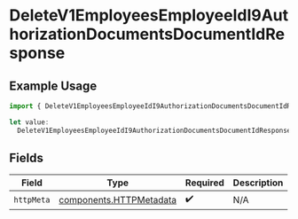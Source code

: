 # DeleteV1EmployeesEmployeeIdI9AuthorizationDocumentsDocumentIdResponse

## Example Usage

```typescript
import { DeleteV1EmployeesEmployeeIdI9AuthorizationDocumentsDocumentIdResponse } from "@gusto/embedded-api/models/operations/deletev1employeesemployeeidi9authorizationdocumentsdocumentid.js";

let value:
  DeleteV1EmployeesEmployeeIdI9AuthorizationDocumentsDocumentIdResponse = {};
```

## Fields

| Field                                                              | Type                                                               | Required                                                           | Description                                                        |
| ------------------------------------------------------------------ | ------------------------------------------------------------------ | ------------------------------------------------------------------ | ------------------------------------------------------------------ |
| `httpMeta`                                                         | [components.HTTPMetadata](../../models/components/httpmetadata.md) | :heavy_check_mark:                                                 | N/A                                                                |